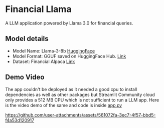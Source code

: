 # Financial Llama 
 
A LLM application powered by Llama 3.0 for financial queries.

## Model details

* Model Name: Llama-3-8b [HuggingFace](https://huggingface.co/unsloth/llama-3-8b)
* Model Format: GGUF saved on HuggingFace Hub. [Link](https://huggingface.co/pranav290/financial_Llama_3.0_gguf)
* Dataset: Financial Alpaca [Link](https://huggingface.co/datasets/gbharti/finance-alpaca)

## Demo Video

The app couldn't be deployed as it needed a good cpu to install dependencies as well as other packages but Streamlit Community cloud only provides a 512 MB CPU which is not sufficient to run a LLM app.
Here is the video demo of the same and code is inside [app.py](src/app.py)



https://github.com/user-attachments/assets/561072fa-3ec7-4f57-bbd5-f4a53d120917

